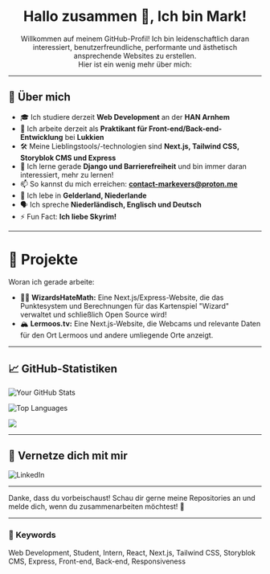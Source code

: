 <h1 align="center">Hallo zusammen 👋, Ich bin Mark!</h1>

<p align="center">
  Willkommen auf meinem GitHub-Profil! Ich bin leidenschaftlich daran interessiert, benutzerfreundliche, performante und ästhetisch ansprechende Websites zu erstellen.<br>
  Hier ist ein wenig mehr über mich:
</p>

---

## 🚀 Über mich
- 🎓 Ich studiere derzeit **Web Development** an der **HAN Arnhem**
- 💼 Ich arbeite derzeit als **Praktikant für Front-end/Back-end-Entwicklung** bei **Lukkien**
- 🛠️ Meine Lieblingstools/-technologien sind **Next.js, Tailwind CSS, Storyblok CMS und Express**
- 🌱 Ich lerne gerade **Django und Barrierefreiheit** und bin immer daran interessiert, mehr zu lernen!
- 📫 So kannst du mich erreichen: **[contact-markevers@proton.me](mailto:contact-markevers@proton.me)**
- 📍 Ich lebe in **Gelderland, Niederlande**
- 🗣️ Ich spreche **Niederländisch, Englisch und Deutsch**
- ⚡ Fun Fact: **Ich liebe Skyrim!**

---

# 🌟 Projekte
Woran ich gerade arbeite:
- 🧙‍♂️ **WizardsHateMath:** Eine Next.js/Express-Website, die das Punktesystem und Berechnungen für das Kartenspiel "Wizard" verwaltet und schließlich Open Source wird!
- 🏔️ **Lermoos.tv:** Eine Next.js-Website, die Webcams und relevante Daten für den Ort Lermoos und andere umliegende Orte anzeigt.

---

## 📈 GitHub-Statistiken
![Your GitHub Stats](https://github-readme-stats.vercel.app/api?username=markevers-dev&show_icons=true&theme=radical)

![Top Languages](https://github-readme-stats.vercel.app/api/top-langs/?username=markevers-dev&layout=compact&theme=radical)

![](https://komarev.com/ghpvc/?username=markevers-dev&label=Profile+Views&color=brightgreen&style=flat)

---

## 🔗 Vernetze dich mit mir
![LinkedIn](https://www.linkedin.com/in/mark-evers-78069a19a)

---

Danke, dass du vorbeischaust! Schau dir gerne meine Repositories an und melde dich, wenn du zusammenarbeiten möchtest! 🤝

---

### 🔑 Keywords
Web Development, Student, Intern, React, Next.js, Tailwind CSS, Storyblok CMS, Express, Front-end, Back-end, Responsiveness
